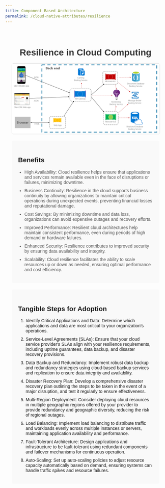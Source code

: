 ```yaml
---
title: Component-Based Architecture
permalink: /cloud-native-attributes/resilience
---
```

  <style>
    body {
      font-family: Arial, sans-serif;
    }

    .container {
      max-width: 800px;
      margin: 0 auto;
      padding: 20px;
      padding-bottom: 50px;
    }

    h1 {
      text-align: center;
      color: #333;
    }

    img {
      display: block;
      margin: 0 auto;
      max-width: 100%;
      height: auto;
      border: 1px solid #ddd;
      border-radius: 5px;
      margin-bottom: 20px;
    }

    p {
      line-height: 1.6;
      color: #555;
    }

    ul {
      padding-left: 20px;
      color: #555;
    }

    li {
      margin-bottom: 10px;
    }

    .benefits {
      background-color: #f9f9f9;
      padding: 20px;
      border-radius: 5px;
      margin-bottom: 20px;
    }

    .how-to-adopt {
      background-color: #f9f9f9;
      padding: 20px;
      border-radius: 5px;
      margin-bottom: 20px;
    }
  </style>


<body>
  <div class="container">
    <h1>Resilience in Cloud Computing</h1>
<img src="/pictures/resilience1.jpg" alt="Resilience">
    <div class="benefits">
      <h2>Benefits</h2>
      <ul>
        <li>High Availability: Cloud resilience helps ensure that applications and services remain available even in the face of disruptions or failures, minimizing downtime.</li>
        <li>Business Continuity: Resilience in the cloud supports business continuity by allowing organizations to maintain critical operations during unexpected events, preventing financial losses and reputational damage.</li>
        <li>Cost Savings: By minimizing downtime and data loss, organizations can avoid expensive outages and recovery efforts.</li>
        <li>Improved Performance: Resilient cloud architectures help maintain consistent performance, even during periods of high demand or hardware failures.</li>
        <li>Enhanced Security: Resilience contributes to improved security by ensuring data availability and integrity.</li>
        <li>Scalability: Cloud resilience facilitates the ability to scale resources up or down as needed, ensuring optimal performance and cost efficiency.</li>
      </ul>
    </div>
<div class="how-to-adopt">
      <h2>Tangible Steps for Adoption</h2>
      <ol>
        <li>Identify Critical Applications and Data: Determine which applications and data are most critical to your organization's operations.</li>
        <li>Service-Level Agreements (SLAs): Ensure that your cloud service provider's SLAs align with your resilience requirements, including uptime guarantees, data backup, and disaster recovery provisions.</li>
        <li>Data Backup and Redundancy: Implement robust data backup and redundancy strategies using cloud-based backup services and replication to ensure data integrity and availability.</li>
        <li>Disaster Recovery Plan: Develop a comprehensive disaster recovery plan outlining the steps to be taken in the event of a major disruption, and test it regularly to ensure effectiveness.</li>
        <li>Multi-Region Deployment: Consider deploying cloud resources in multiple geographic regions offered by your provider to provide redundancy and geographic diversity, reducing the risk of regional outages.</li>
        <li>Load Balancing: Implement load balancing to distribute traffic and workloads evenly across multiple instances or servers, maintaining application availability and performance.</li>
        <li>Fault-Tolerant Architecture: Design applications and infrastructure to be fault-tolerant using redundant components and failover mechanisms for continuous operation.</li>
        <li>Auto-Scaling: Set up auto-scaling policies to adjust resource capacity automatically based on demand, ensuring systems can handle traffic spikes and resource failures.</li>
      </ol>
    </div>
  </div>
</body>
</html>
